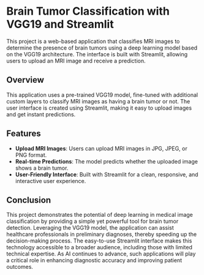 # Brain Tumor Classification with VGG19 and Streamlit

This project is a web-based application that classifies MRI images to determine the presence of brain tumors using a deep learning model based on the VGG19 architecture. The interface is built with Streamlit, allowing users to upload an MRI image and receive a prediction.

## Overview

This application uses a pre-trained VGG19 model, fine-tuned with additional custom layers to classify MRI images as having a brain tumor or not. The user interface is created using Streamlit, making it easy to upload images and get instant predictions.

## Features

- **Upload MRI Images**: Users can upload MRI images in JPG, JPEG, or PNG format.
- **Real-time Predictions**: The model predicts whether the uploaded image shows a brain tumor.
- **User-Friendly Interface**: Built with Streamlit for a clean, responsive, and interactive user experience.

## Conclusion

This project demonstrates the potential of deep learning in medical image classification by providing a simple yet powerful tool for brain tumor detection. Leveraging the VGG19 model, the application can assist healthcare professionals in preliminary diagnoses, thereby speeding up the decision-making process. The easy-to-use Streamlit interface makes this technology accessible to a broader audience, including those with limited technical expertise. As AI continues to advance, such applications will play a critical role in enhancing diagnostic accuracy and improving patient outcomes.
